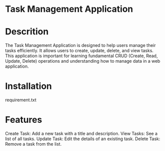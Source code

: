 # Task Management Application
# Descrition
The Task Management Application is designed to help users manage their tasks efficiently. It allows users to create, update, delete, and view tasks. This application is important for learning fundamental CRUD (Create, Read, Update, Delete) operations and understanding how to manage data in a web application.

# Installation
requirement.txt

# Features
Create Task: Add a new task with a title and description.
View Tasks: See a list of all tasks.
Update Task: Edit the details of an existing task.
Delete Task: Remove a task from the list.

